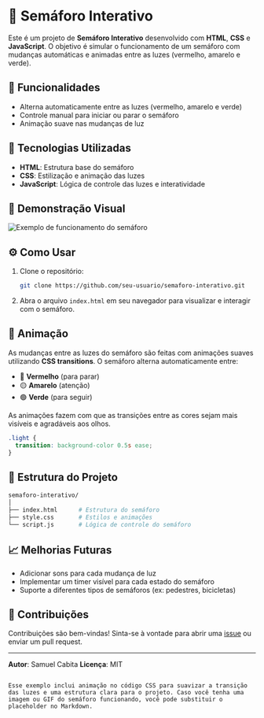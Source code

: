 # 🚦 Semáforo Interativo

Este é um projeto de **Semáforo Interativo** desenvolvido com **HTML**, **CSS** e **JavaScript**. O objetivo é simular o funcionamento de um semáforo com mudanças automáticas e animadas entre as luzes (vermelho, amarelo e verde).

## 🔧 Funcionalidades

- Alterna automaticamente entre as luzes (vermelho, amarelo e verde)
- Controle manual para iniciar ou parar o semáforo
- Animação suave nas mudanças de luz

## 🚀 Tecnologias Utilizadas

- **HTML**: Estrutura base do semáforo
- **CSS**: Estilização e animação das luzes
- **JavaScript**: Lógica de controle das luzes e interatividade

## 🎨 Demonstração Visual

![Exemplo de funcionamento do semáforo](https://via.placeholder.com/400x200) <!-- Substituir pela URL de uma imagem real se tiver -->

## ⚙️ Como Usar

1. Clone o repositório:
   ```bash
   git clone https://github.com/seu-usuario/semaforo-interativo.git
   ```

2. Abra o arquivo `index.html` em seu navegador para visualizar e interagir com o semáforo.

## 🌈 Animação

As mudanças entre as luzes do semáforo são feitas com animações suaves utilizando **CSS transitions**. O semáforo alterna automaticamente entre:

- 🔴 **Vermelho** (para parar)
- 🟡 **Amarelo** (atenção)
- 🟢 **Verde** (para seguir)

As animações fazem com que as transições entre as cores sejam mais visíveis e agradáveis aos olhos.

```css
.light {
  transition: background-color 0.5s ease;
}
```

## 📂 Estrutura do Projeto

```bash
semaforo-interativo/
│
├── index.html      # Estrutura do semáforo
├── style.css       # Estilos e animações
└── script.js       # Lógica de controle do semáforo
```

## 📈 Melhorias Futuras

- Adicionar sons para cada mudança de luz
- Implementar um timer visível para cada estado do semáforo
- Suporte a diferentes tipos de semáforos (ex: pedestres, bicicletas)

## 🤝 Contribuições

Contribuições são bem-vindas! Sinta-se à vontade para abrir uma [issue](https://github.com/seu-usuario/semaforo-interativo/issues) ou enviar um pull request.

---

**Autor**: Samuel Cabita
**Licença**: MIT
```

Esse exemplo inclui animação no código CSS para suavizar a transição das luzes e uma estrutura clara para o projeto. Caso você tenha uma imagem ou GIF do semáforo funcionando, você pode substituir o placeholder no Markdown.
